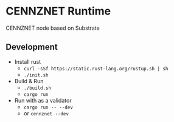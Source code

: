 # CENNZNET Runtime

CENNZNET node based on Substrate

## Development

- Install rust
    - `curl -sSf https://static.rust-lang.org/rustup.sh | sh`
    - `./init.sh`
- Build & Run
    - `./build.sh`
    - `cargo run`
- Run with as a validator
    - `cargo run -- --dev`
    - or `cennznet --dev`